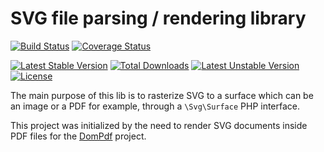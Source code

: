 # SVG file parsing / rendering library

[![Build Status](https://travis-ci.org/PhenX/php-svg-lib.svg?branch=master)](https://travis-ci.org/PhenX/php-svg-lib)
[![Coverage Status](https://coveralls.io/repos/PhenX/php-svg-lib/badge.svg)](https://coveralls.io/r/PhenX/php-svg-lib)


[![Latest Stable Version](https://poser.pugx.org/phenx/php-svg-lib/v/stable)](https://packagist.org/packages/phenx/php-svg-lib) 
[![Total Downloads](https://poser.pugx.org/phenx/php-svg-lib/downloads)](https://packagist.org/packages/phenx/php-svg-lib) 
[![Latest Unstable Version](https://poser.pugx.org/phenx/php-svg-lib/v/unstable)](https://packagist.org/packages/phenx/php-svg-lib) 
[![License](https://poser.pugx.org/phenx/php-svg-lib/license)](https://packagist.org/packages/phenx/php-svg-lib)

The main purpose of this lib is to rasterize SVG to a surface which can be an image or a PDF for example, through a `\Svg\Surface` PHP interface.

This project was initialized by the need to render SVG documents inside PDF files for the [DomPdf](https://dompdf.github.io) project.